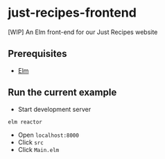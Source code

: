 # just-recipes-frontend
[WIP] An Elm front-end for our Just Recipes website

## Prerequisites

- [Elm](https://guide.elm-lang.org/install/elm.html)

## Run the current example

- Start development server

```
elm reactor
```

- Open `localhost:8000`
- Click `src`
- Click `Main.elm`
